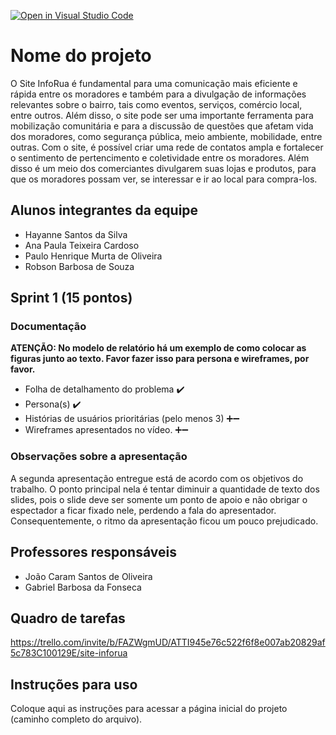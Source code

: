 [![Open in Visual Studio Code](https://classroom.github.com/assets/open-in-vscode-c66648af7eb3fe8bc4f294546bfd86ef473780cde1dea487d3c4ff354943c9ae.svg)](https://classroom.github.com/online_ide?assignment_repo_id=10650654&assignment_repo_type=AssignmentRepo)
# Nome do projeto
O Site InfoRua é fundamental para uma comunicação mais eficiente e rápida entre os moradores e também para a divulgação de informações relevantes sobre o bairro, tais como eventos, serviços, comércio local, entre outros. Além disso, o site pode ser uma importante ferramenta para mobilização comunitária e para a discussão de questões que afetam vida dos moradores, como segurança pública, meio ambiente, mobilidade, entre outras. Com o site, é possível criar uma rede de contatos ampla e fortalecer o sentimento de pertencimento e coletividade entre os moradores. Além disso é um meio dos comerciantes divulgarem suas lojas e produtos, para que os moradores possam ver, se interessar e ir ao local para compra-los.

## Alunos integrantes da equipe

* Hayanne Santos da Silva 
* Ana Paula Teixeira Cardoso
* Paulo Henrique Murta de Oliveira 
* Robson Barbosa de Souza

## Sprint 1 (15 pontos)
### Documentação
<!-- TODO #2 Atualizar documentaçao @hayanness @AnaaaTC @RB-Souza @PauloMurta --> 
**ATENÇÃO: No modelo de relatório há um exemplo de como colocar as figuras junto ao texto. Favor fazer isso para persona e wireframes, por favor.**
- Folha de detalhamento do problema ✔️
- Persona(s) ✔️
- Histórias de usuários prioritárias (pelo menos 3) ➕➖
- Wireframes apresentados no vídeo. ➕➖

### Observações sobre a apresentação 
A segunda apresentação entregue está de acordo com os objetivos do trabalho. O ponto principal nela é tentar diminuir a quantidade de texto dos slides, pois o slide deve ser somente um ponto de apoio e não obrigar o espectador a ficar fixado nele, perdendo a fala do apresentador. Consequentemente, o ritmo da apresentação ficou um pouco prejudicado. 


## Professores responsáveis

* João Caram Santos de Oliveira 
* Gabriel Barbosa da Fonseca

## Quadro de tarefas
https://trello.com/invite/b/FAZWgmUD/ATTI945e76c522f6f8e007ab20829af5c783C100129E/site-inforua

## Instruções para uso
Coloque aqui as instruções para acessar a página inicial do projeto (caminho completo do arquivo).
